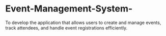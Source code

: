# Event-Management-System-
To develop the application that allows users to create and manage events, track attendees, and handle event registrations efficiently.
